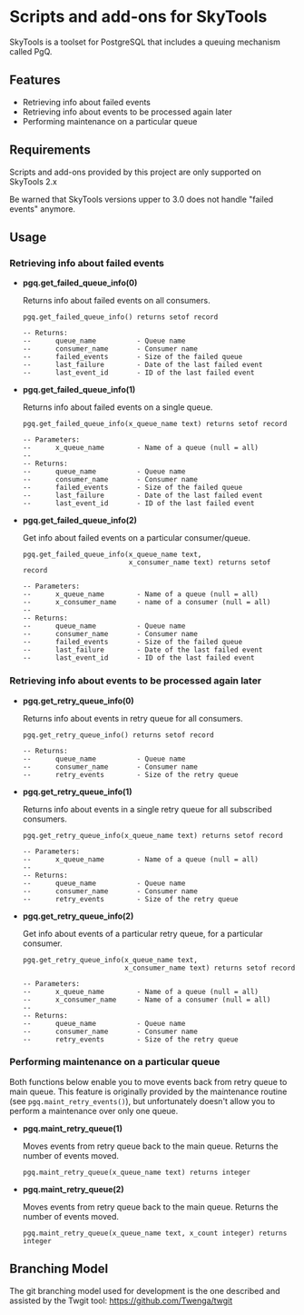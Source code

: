 Scripts and add-ons for SkyTools
================================

SkyTools is a toolset for PostgreSQL that includes a queuing mechanism called PgQ.

Features
--------

* Retrieving info about failed events
* Retrieving info about events to be processed again later
* Performing maintenance on a particular queue

Requirements
------------

Scripts and add-ons provided by this project are only supported on SkyTools 2.x

Be warned that SkyTools versions upper to 3.0 does not handle "failed events" anymore.

Usage
-----

### Retrieving info about failed events

* **pgq.get_failed_queue_info(0)**

  Returns info about failed events on all consumers.

  ```
  pgq.get_failed_queue_info() returns setof record

  -- Returns:
  --      queue_name          - Queue name
  --      consumer_name       - Consumer name
  --      failed_events       - Size of the failed queue
  --      last_failure        - Date of the last failed event
  --      last_event_id       - ID of the last failed event
  ```

* **pgq.get_failed_queue_info(1)**

  Returns info about failed events on a single queue.

  ```
  pgq.get_failed_queue_info(x_queue_name text) returns setof record

  -- Parameters:
  --      x_queue_name        - Name of a queue (null = all)
  --
  -- Returns:
  --      queue_name          - Queue name
  --      consumer_name       - Consumer name
  --      failed_events       - Size of the failed queue
  --      last_failure        - Date of the last failed event
  --      last_event_id       - ID of the last failed event
  ```

* **pgq.get_failed_queue_info(2)**

  Get info about failed events on a particular consumer/queue.

  ```
  pgq.get_failed_queue_info(x_queue_name text,
                            x_consumer_name text) returns setof record

  -- Parameters:
  --      x_queue_name        - Name of a queue (null = all)
  --      x_consumer_name     - name of a consumer (null = all)
  --
  -- Returns:
  --      queue_name          - Queue name
  --      consumer_name       - Consumer name
  --      failed_events       - Size of the failed queue
  --      last_failure        - Date of the last failed event
  --      last_event_id       - ID of the last failed event
  ```

### Retrieving info about events to be processed again later

* **pgq.get_retry_queue_info(0)**

  Returns info about events in retry queue for all consumers.

  ```
  pgq.get_retry_queue_info() returns setof record

  -- Returns:
  --      queue_name          - Queue name
  --      consumer_name       - Consumer name
  --      retry_events        - Size of the retry queue
  ```

* **pgq.get_retry_queue_info(1)**

  Returns info about events in a single retry queue for all subscribed consumers.

  ```
  pgq.get_retry_queue_info(x_queue_name text) returns setof record

  -- Parameters:
  --      x_queue_name        - Name of a queue (null = all)
  --
  -- Returns:
  --      queue_name          - Queue name
  --      consumer_name       - Consumer name
  --      retry_events        - Size of the retry queue
  ```

* **pgq.get_retry_queue_info(2)**

  Get info about events of a particular retry queue, for a particular consumer.

  ```
  pgq.get_retry_queue_info(x_queue_name text,
                           x_consumer_name text) returns setof record

  -- Parameters:
  --      x_queue_name        - Name of a queue (null = all)
  --      x_consumer_name     - Name of a consumer (null = all)
  --
  -- Returns:
  --      queue_name          - Queue name
  --      consumer_name       - Consumer name
  --      retry_events        - Size of the retry queue
  ```

### Performing maintenance on a particular queue

Both functions below enable you to move events back from retry queue to main queue. This feature
is originally provided by the maintenance routine (see `pgq.maint_retry_events()`), but unfortunately
doesn't allow you to perform a maintenance over only one queue.

* **pgq.maint_retry_queue(1)**

  Moves events from retry queue back to the main queue.
  Returns the number of events moved.

  ```
  pgq.maint_retry_queue(x_queue_name text) returns integer
  ```

* **pgq.maint_retry_queue(2)**

  Moves events from retry queue back to the main queue.
  Returns the number of events moved.

  ```
  pgq.maint_retry_queue(x_queue_name text, x_count integer) returns integer
  ```

Branching Model
---------------

The git branching model used for development is the one described and assisted by the Twgit tool:
<https://github.com/Twenga/twgit>
